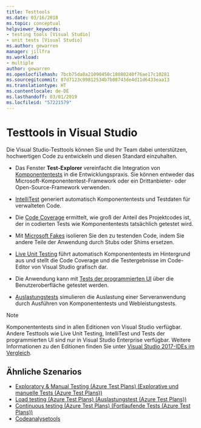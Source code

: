 ```yaml
---
title: Testtools
ms.date: 03/16/2018
ms.topic: conceptual
helpviewer_keywords:
- testing tools [Visual Studio]
- unit tests [Visual Studio]
ms.author: gewarren
manager: jillfra
ms.workload:
- multiple
author: gewarren
ms.openlocfilehash: 7bcb75da8a21090450c18080240f76ae17c10281
ms.sourcegitcommit: 87d7123c09812534b7b08743de4d11d6433eaa13
ms.translationtype: HT
ms.contentlocale: de-DE
ms.lasthandoff: 03/01/2019
ms.locfileid: "57221579"
---
```

# <a name="testing-tools-in-visual-studio"></a>Testtools in Visual Studio

Die Visual Studio-Testtools können Sie und Ihr Team dabei unterstützen, hochwertigen Code zu entwickeln und diesen Standard einzuhalten.

- Das Fenster **Test-Explorer** vereinfacht die Integration von [Komponententests](../test/unit-test-your-code.md) in die Entwicklungspraxis. Sie können entweder das Microsoft-Komponententest-Framework oder ein Drittanbieter- oder Open-Source-Framework verwenden.

- [IntelliTest](../test/generate-unit-tests-for-your-code-with-intellitest.md) generiert automatisch Komponententests und Testdaten für verwalteten Code.

- Die [Code Coverage](../test/using-code-coverage-to-determine-how-much-code-is-being-tested.md) ermittelt, wie groß der Anteil des Projektcodes ist, der in codierten Tests wie Komponententests tatsächlich getestet wird.

- Mit [Microsoft Fakes](../test/isolating-code-under-test-with-microsoft-fakes.md) isolieren Sie den zu testenden Code, indem Sie andere Teile der Anwendung durch Stubs oder Shims ersetzen.

- [Live Unit Testing](../test/live-unit-testing.md) führt automatisch Komponententests im Hintergrund aus und stellt die Code Coverage und die Testergebnisse im Code-Editor von Visual Studio grafisch dar.

- Die Anwendung kann mit [Tests der programmierten UI](../test/use-ui-automation-to-test-your-code.md) über die Benutzeroberfläche getestet werden.

- [Auslastungstests](../test/quickstart-create-a-load-test-project.md) simulieren die Auslastung einer Serveranwendung durch Ausführen von Komponententests und Webleistungstests.

> [!NOTE]
> Komponententests sind in allen Editionen von Visual Studio verfügbar. Andere Testtools wie Live Unit Testing, IntelliTest und Tests der programmierten UI sind nur in Visual Studio Enterprise verfügbar. Weitere Informationen zu den Editionen finden Sie unter [Visual Studio 2017-IDEs im Vergleich](https://visualstudio.microsoft.com/vs/compare/).

## <a name="related-scenarios"></a>Ähnliche Szenarios

* [Exploratory & Manual Testing (Azure Test Plans) (Explorative und manuelle Tests (Azure Test Plans))](/azure/devops/test/index?view=vsts)
* [Load testing (Azure Test Plans) (Auslastungstest (Azure Test Plans))](/azure/devops/test/load-test/index?view=vsts)
* [Continuous testing (Azure Test Plans) (Fortlaufende Tests (Azure Test Plans))](/azure/devops/pipelines/test/getting-started-with-continuous-testing?view=vsts)
* [Codeanalysetools](../code-quality/code-analysis-for-managed-code-overview.md)
